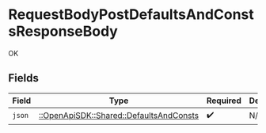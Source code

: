 # RequestBodyPostDefaultsAndConstsResponseBody

OK


## Fields

| Field                                                                               | Type                                                                                | Required                                                                            | Description                                                                         |
| ----------------------------------------------------------------------------------- | ----------------------------------------------------------------------------------- | ----------------------------------------------------------------------------------- | ----------------------------------------------------------------------------------- |
| `json`                                                                              | [::OpenApiSDK::Shared::DefaultsAndConsts](../../models/shared/defaultsandconsts.md) | :heavy_check_mark:                                                                  | N/A                                                                                 |